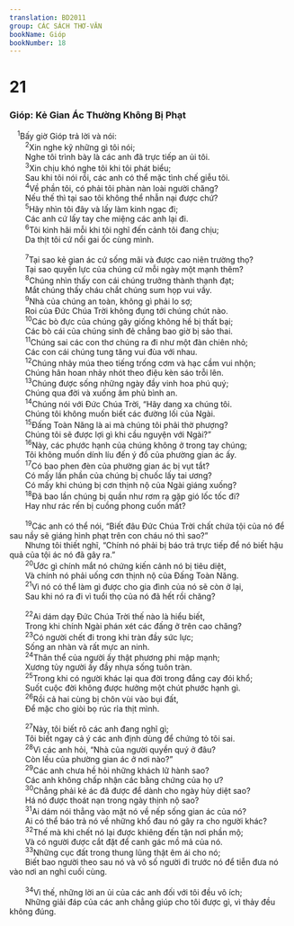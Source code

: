 ```yaml
---
translation: BD2011
group: CÁC SÁCH THƠ-VĂN
bookName: Gióp 
bookNumber: 18
---
```


<div class="title"><h1>21</h1><h3>Gióp: Kẻ Gian Ác Thường Không Bị Phạt</h3></div>
<span class="verse giop_21_1"> <sup>1</sup>Bấy giờ Gióp trả lời và nói:<br/></span>
<span class="verse giop_21_2">  <sup>2</sup>Xin nghe kỹ những gì tôi nói;<br/>  Nghe tôi trình bày là các anh đã trực tiếp an ủi tôi.<br/></span>
<span class="verse giop_21_3">  <sup>3</sup>Xin chịu khó nghe tôi khi tôi phát biểu;<br/>  Sau khi tôi nói rồi, các anh có thể mặc tình chế giễu tôi.<br/></span>
<span class="verse giop_21_4">  <sup>4</sup>Về phần tôi, có phải tôi phàn nàn loài người chăng?<br/>  Nếu thế thì tại sao tôi không thể nhẫn nại được chứ?<br/></span>
<span class="verse giop_21_5">  <sup>5</sup>Hãy nhìn tôi đây và lấy làm kinh ngạc đi;<br/>  Các anh cứ lấy tay che miệng các anh lại đi.<br/></span>
<span class="verse giop_21_6">  <sup>6</sup>Tôi kinh hãi mỗi khi tôi nghĩ đến cảnh tôi đang chịu;<br/>  Da thịt tôi cứ nổi gai ốc cùng mình.<br/><br/></span>
<span class="verse giop_21_7">  <sup>7</sup>Tại sao kẻ gian ác cứ sống mãi và được cao niên trường thọ?<br/>  Tại sao quyền lực của chúng cứ mỗi ngày một mạnh thêm?<br/></span>
<span class="verse giop_21_8">  <sup>8</sup>Chúng nhìn thấy con cái chúng trưởng thành thạnh đạt;<br/>  Mắt chúng thấy cháu chắt chúng sum họp vui vầy.<br/></span>
<span class="verse giop_21_9">  <sup>9</sup>Nhà của chúng an toàn, không gì phải lo sợ;<br/>  Roi của Ðức Chúa Trời không đụng tới chúng chút nào.<br/></span>
<span class="verse giop_21_10">  <sup>10</sup>Các bò đực của chúng gây giống không hề bị thất bại;<br/>  Các bò cái của chúng sinh đẻ chẳng bao giờ bị sảo thai.<br/></span>
<span class="verse giop_21_11">  <sup>11</sup>Chúng sai các con thơ chúng ra đi như một đàn chiên nhỏ;<br/>  Các con cái chúng tung tăng vui đùa với nhau.<br/></span>
<span class="verse giop_21_12">  <sup>12</sup>Chúng nhảy múa theo tiếng trống cơm và hạc cầm vui nhộn;<br/>  Chúng hân hoan nhảy nhót theo điệu kèn sáo trỗi lên.<br/></span>
<span class="verse giop_21_13">  <sup>13</sup>Chúng được sống những ngày đầy vinh hoa phú quý;<br/>  Chúng qua đời và xuống âm phủ bình an.<br/></span>
<span class="verse giop_21_14">  <sup>14</sup>Chúng nói với Ðức Chúa Trời, “Hãy dang xa chúng tôi.<br/>  Chúng tôi không muốn biết các đường lối của Ngài.<br/></span>
<span class="verse giop_21_15">  <sup>15</sup>Ðấng Toàn Năng là ai mà chúng tôi phải thờ phượng?<br/>  Chúng tôi sẽ được lợi gì khi cầu nguyện với Ngài?”<br/></span>
<span class="verse giop_21_16">  <sup>16</sup>Này, các phước hạnh của chúng không ở trong tay chúng;<br/>  Tôi không muốn dính líu đến ý đồ của phường gian ác ấy.<br/></span>
<span class="verse giop_21_17">  <sup>17</sup>Có bao phen đèn của phường gian ác bị vụt tắt?<br/>  Có mấy lần phần của chúng bị chuốc lấy tai ương?<br/>  Có mấy khi chúng bị cơn thịnh nộ của Ngài giáng xuống?<br/></span>
<span class="verse giop_21_18">  <sup>18</sup>Ðã bao lần chúng bị quần như rơm rạ gặp gió lốc tốc đi?<br/>  Hay như rác rến bị cuồng phong cuốn mất?<br/><br/></span>
<span class="verse giop_21_19">  <sup>19</sup>Các anh có thể nói, “Biết đâu Ðức Chúa Trời chất chứa tội của nó để sau nầy sẽ giáng hình phạt trên con cháu nó thì sao?”<br/>  Nhưng tôi thiết nghĩ, “Chính nó phải bị báo trả trực tiếp để nó biết hậu quả của tội ác nó đã gây ra.”<br/></span>
<span class="verse giop_21_20">  <sup>20</sup>Ước gì chính mắt nó chứng kiến cảnh nó bị tiêu diệt,<br/>  Và chính nó phải uống cơn thịnh nộ của Ðấng Toàn Năng.<br/></span>
<span class="verse giop_21_21">  <sup>21</sup>Vì nó có thể làm gì được cho gia đình của nó sẽ còn ở lại,<br/>  Sau khi nó ra đi vì tuổi thọ của nó đã hết rồi chăng?<br/><br/></span>
<span class="verse giop_21_22">  <sup>22</sup>Ai dám dạy Ðức Chúa Trời thế nào là hiểu biết,<br/>  Trong khi chính Ngài phán xét các đấng ở trên cao chăng?<br/></span>
<span class="verse giop_21_23">  <sup>23</sup>Có người chết đi trong khi tràn đầy sức lực;<br/>  Sống an nhàn và rất mực an ninh.<br/></span>
<span class="verse giop_21_24">  <sup>24</sup>Thân thể của người ấy thật phương phi mập mạnh;<br/>  Xương tủy người ấy đầy nhựa sống tuôn tràn.<br/></span>
<span class="verse giop_21_25">  <sup>25</sup>Trong khi có người khác lại qua đời trong đắng cay đói khổ;<br/>  Suốt cuộc đời không được hưởng một chút phước hạnh gì.<br/></span>
<span class="verse giop_21_26">  <sup>26</sup>Rồi cả hai cùng bị chôn vùi vào bụi đất,<br/>  Ðể mặc cho giòi bọ rúc rỉa thịt mình.<br/><br/></span>
<span class="verse giop_21_27">  <sup>27</sup>Này, tôi biết rõ các anh đang nghĩ gì;<br/>  Tôi biết ngay cả ý các anh định dùng để chứng tỏ tôi sai.<br/></span>
<span class="verse giop_21_28">  <sup>28</sup>Vì các anh hỏi, “Nhà của người quyền quý ở đâu?<br/>  Còn lều của phường gian ác ở nơi nào?”<br/></span>
<span class="verse giop_21_29">  <sup>29</sup>Các anh chưa hề hỏi những khách lữ hành sao?<br/>  Các anh không chấp nhận các bằng chứng của họ ư?<br/></span>
<span class="verse giop_21_30">  <sup>30</sup>Chẳng phải kẻ ác đã được để dành cho ngày hủy diệt sao?<br/>  Há nó được thoát nạn trong ngày thịnh nộ sao?<br/></span>
<span class="verse giop_21_31">  <sup>31</sup>Ai dám nói thẳng vào mặt nó về nếp sống gian ác của nó?<br/>  Ai có thể báo trả nó về những khổ đau nó gây ra cho người khác?<br/></span>
<span class="verse giop_21_32">  <sup>32</sup>Thế mà khi chết nó lại được khiêng đến tận nơi phần mộ;<br/>  Và có người được cắt đặt để canh gác mồ mả của nó.<br/></span>
<span class="verse giop_21_33">  <sup>33</sup>Những cục đất trong thung lũng thật êm ái cho nó;<br/>  Biết bao người theo sau nó và vô số người đi trước nó để tiễn đưa nó vào nơi an nghỉ cuối cùng.<br/><br/></span>
<span class="verse giop_21_34">  <sup>34</sup>Vì thế, những lời an ủi của các anh đối với tôi đều vô ích;<br/>  Những giải đáp của các anh chẳng giúp cho tôi được gì, vì thảy đều không đúng.<br/></span>
